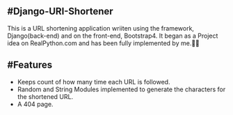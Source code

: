 #Django-URI-Shortener
----------------------------
This is a URL shortening application wriiten using the framework, Django(back-end) and on the front-end, Bootstrap4. It began as a Project idea on RealPython.com and has been fully implemented by me.🙂😀


#Features
------------------------------
* Keeps count of how many time each URL is followed.
* Random and String Modules implemented to generate the characters for the shortened URL.
* A 404 page.